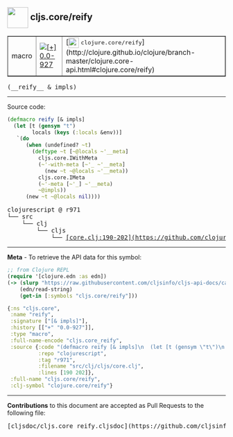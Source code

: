 ## <img width="48px" valign="middle" src="http://i.imgur.com/Hi20huC.png"> cljs.core/reify

 <table border="1">
<tr>

<td>macro</td>
<td><a href="https://github.com/cljsinfo/cljs-api-docs/tree/0.0-927"><img valign="middle" alt="[+] 0.0-927" src="https://img.shields.io/badge/+-0.0--927-lightgrey.svg"></a> </td>
<td>
[<img height="24px" valign="middle" src="http://i.imgur.com/1GjPKvB.png"> <samp>clojure.core/reify</samp>](http://clojure.github.io/clojure/branch-master/clojure.core-api.html#clojure.core/reify)
</td>
</tr>
</table>

 <samp>
(__reify__ & impls)<br>
</samp>

---





Source code:

```clj
(defmacro reify [& impls]
  (let [t (gensym "t")
        locals (keys (:locals &env))]
   `(do
      (when (undefined? ~t)
        (deftype ~t [~@locals ~'__meta]
          cljs.core.IWithMeta
          (~'-with-meta [~'_ ~'__meta]
            (new ~t ~@locals ~'__meta))
          cljs.core.IMeta
          (~'-meta [~'_] ~'__meta)
          ~@impls))
      (new ~t ~@locals nil))))
```

 <pre>
clojurescript @ r971
└── src
    └── clj
        └── cljs
            └── <ins>[core.clj:190-202](https://github.com/clojure/clojurescript/blob/r971/src/clj/cljs/core.clj#L190-L202)</ins>
</pre>


---

__Meta__ - To retrieve the API data for this symbol:

```clj
;; from Clojure REPL
(require '[clojure.edn :as edn])
(-> (slurp "https://raw.githubusercontent.com/cljsinfo/cljs-api-docs/catalog/cljs-api.edn")
    (edn/read-string)
    (get-in [:symbols "cljs.core/reify"]))
```

```clj
{:ns "cljs.core",
 :name "reify",
 :signature ["[& impls]"],
 :history [["+" "0.0-927"]],
 :type "macro",
 :full-name-encode "cljs.core_reify",
 :source {:code "(defmacro reify [& impls]\n  (let [t (gensym \"t\")\n        locals (keys (:locals &env))]\n   `(do\n      (when (undefined? ~t)\n        (deftype ~t [~@locals ~'__meta]\n          cljs.core.IWithMeta\n          (~'-with-meta [~'_ ~'__meta]\n            (new ~t ~@locals ~'__meta))\n          cljs.core.IMeta\n          (~'-meta [~'_] ~'__meta)\n          ~@impls))\n      (new ~t ~@locals nil))))",
          :repo "clojurescript",
          :tag "r971",
          :filename "src/clj/cljs/core.clj",
          :lines [190 202]},
 :full-name "cljs.core/reify",
 :clj-symbol "clojure.core/reify"}

```

---

__Contributions__ to this document are accepted as Pull Requests to the following file:

 <pre>
[cljsdoc/cljs.core_reify.cljsdoc](https://github.com/cljsinfo/cljs-api-docs/blob/master/cljsdoc/cljs.core_reify.cljsdoc)
</pre>

